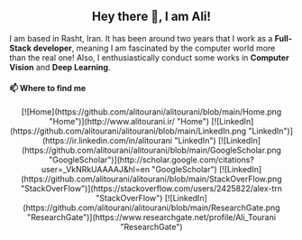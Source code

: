 <h2 align="center">Hey there 👋, I am Ali!</h2>

I am based in Rasht, Iran. It has been around two years that I work as a **Full-Stack developer**, meaning I am fascinated by the computer world more than the real one! Also, I enthusiastically conduct some works in **Computer Vision** and **Deep Learning**.

#### 📫 Where to find me

<center>
[![Home](https://github.com/alitourani/alitourani/blob/main/Home.png "Home")](http://www.alitourani.ir/ "Home")
[![LinkedIn](https://github.com/alitourani/alitourani/blob/main/LinkedIn.png "LinkedIn")](https://ir.linkedin.com/in/alitourani "LinkedIn")
[![LinkedIn](https://github.com/alitourani/alitourani/blob/main/GoogleScholar.png "GoogleScholar")](http://scholar.google.com/citations?user=_VkNRkUAAAAJ&hl=en "GoogleScholar")
[![LinkedIn](https://github.com/alitourani/alitourani/blob/main/StackOverFlow.png "StackOverFlow")](https://stackoverflow.com/users/2425822/alex-trn "StackOverFlow")
[![LinkedIn](https://github.com/alitourani/alitourani/blob/main/ResearchGate.png "ResearchGate")](https://www.researchgate.net/profile/Ali_Tourani "ResearchGate")
</center>
